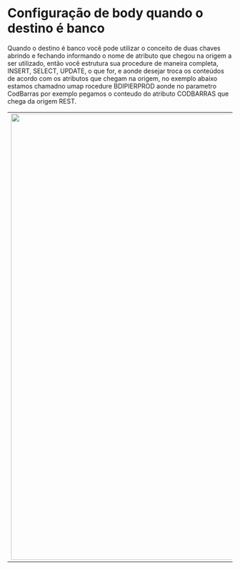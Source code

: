 # Configuração de body quando o destino é banco

Quando o destino é banco você pode utilizar o conceito de duas chaves abrindo e fechando informando o nome de atributo que chegou na origem a ser utilizado, então você estrutura sua procedure de maneira completa, INSERT, SELECT, UPDATE, o que for, e aonde desejar troca os conteúdos de acordo com os atributos que chegam na origem, no exemplo abaixo estamos chamadno umap rocedure BDIPIERPROD aonde no parametro CodBarras por exemplo pegamos o conteudo do atributo CODBARRAS que chega da origem REST.

<table>
  <tr>
    <td align="center">
      <img src="/n4link-wiki/assets/telas_n4link/bodybanco.png" width="1000"/>
    </td>
  </tr>
</table>